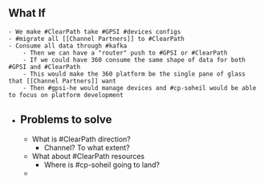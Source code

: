 ## What If
	- We make #ClearPath take #GPSI #devices configs
	- #migrate all [[Channel Partners]] to #ClearPath
	- Consume all data through #kafka
		- Then we can have a "router" push to #GPSI or #ClearPath
		- If we could have 360 consume the same shape of data for both #GPSI and #ClearPath
		- This would make the 360 platform be the single pane of glass that [[Channel Partners]] want
		- Then #gpsi-he would manage devices and #cp-soheil would be able to focus on platform development
- ## Problems to solve
	- What is #ClearPath direction?
		- Channel? To what extent?
	- What about #ClearPath resources
		- Where is #cp-soheil going to land?
	-